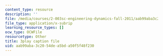 ```yaml
---
content_type: resource
description: ''
file: /media/courses/2-003sc-engineering-dynamics-fall-2011/aab99aba3c2054dea5bda50f5f48f230_lFedznDnPZc.vtt
file_type: application/x-subrip
learning_resource_types: []
ocw_type: OCWFile
resourcetype: Other
title: 3play caption file
uid: aab99aba-3c20-54de-a5bd-a50f5f48f230
---
```

